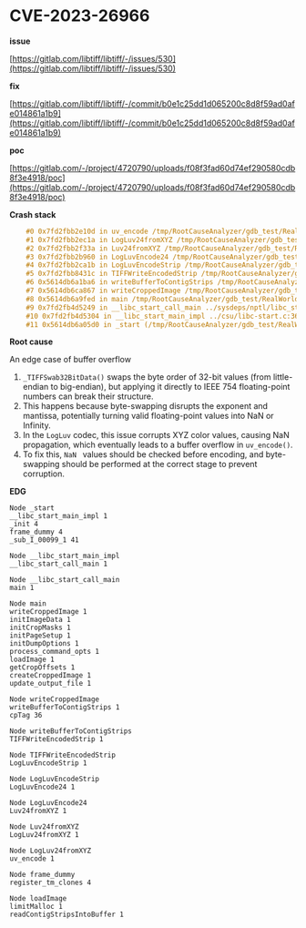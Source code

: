 # CVE-2023-26966

**issue**

[https://gitlab.com/libtiff/libtiff/-/issues/530](https://gitlab.com/libtiff/libtiff/-/issues/530)

**fix**

[https://gitlab.com/libtiff/libtiff/-/commit/b0e1c25dd1d065200c8d8f59ad0afe014861a1b9](https://gitlab.com/libtiff/libtiff/-/commit/b0e1c25dd1d065200c8d8f59ad0afe014861a1b9)

**poc**

[https://gitlab.com/-/project/4720790/uploads/f08f3fad60d74ef290580cdb8f3e4918/poc](https://gitlab.com/-/project/4720790/uploads/f08f3fad60d74ef290580cdb8f3e4918/poc)

**Crash stack**

```cpp
    #0 0x7fd2fbb2e10d in uv_encode /tmp/RootCauseAnalyzer/gdb_test/RealWorldTest/CVE-2023-26966/libtiff-c861f25cbcb8b3fe32ab1a0c13ced2d786eeb110/libtiff/tif_luv.c:961
    #1 0x7fd2fbb2ec1a in LogLuv24fromXYZ /tmp/RootCauseAnalyzer/gdb_test/RealWorldTest/CVE-2023-26966/libtiff-c861f25cbcb8b3fe32ab1a0c13ced2d786eeb110/libtiff/tif_luv.c:1057
    #2 0x7fd2fbb2f33a in Luv24fromXYZ /tmp/RootCauseAnalyzer/gdb_test/RealWorldTest/CVE-2023-26966/libtiff-c861f25cbcb8b3fe32ab1a0c13ced2d786eeb110/libtiff/tif_luv.c:1120
    #3 0x7fd2fbb2b960 in LogLuvEncode24 /tmp/RootCauseAnalyzer/gdb_test/RealWorldTest/CVE-2023-26966/libtiff-c861f25cbcb8b3fe32ab1a0c13ced2d786eeb110/libtiff/tif_luv.c:569
    #4 0x7fd2fbb2ca1b in LogLuvEncodeStrip /tmp/RootCauseAnalyzer/gdb_test/RealWorldTest/CVE-2023-26966/libtiff-c861f25cbcb8b3fe32ab1a0c13ced2d786eeb110/libtiff/tif_luv.c:722
    #5 0x7fd2fbb8431c in TIFFWriteEncodedStrip /tmp/RootCauseAnalyzer/gdb_test/RealWorldTest/CVE-2023-26966/libtiff-c861f25cbcb8b3fe32ab1a0c13ced2d786eeb110/libtiff/tif_write.c:308
    #6 0x5614db6a1ba6 in writeBufferToContigStrips /tmp/RootCauseAnalyzer/gdb_test/RealWorldTest/CVE-2023-26966/libtiff-c861f25cbcb8b3fe32ab1a0c13ced2d786eeb110/tools/tiffcrop.c:1317
    #7 0x5614db6ca867 in writeCroppedImage /tmp/RootCauseAnalyzer/gdb_test/RealWorldTest/CVE-2023-26966/libtiff-c861f25cbcb8b3fe32ab1a0c13ced2d786eeb110/tools/tiffcrop.c:9197
    #8 0x5614db6a9fed in main /tmp/RootCauseAnalyzer/gdb_test/RealWorldTest/CVE-2023-26966/libtiff-c861f25cbcb8b3fe32ab1a0c13ced2d786eeb110/tools/tiffcrop.c:2834
    #9 0x7fd2fb4d5249 in __libc_start_call_main ../sysdeps/nptl/libc_start_call_main.h:58
    #10 0x7fd2fb4d5304 in __libc_start_main_impl ../csu/libc-start.c:360
    #11 0x5614db6a05d0 in _start (/tmp/RootCauseAnalyzer/gdb_test/RealWorldTest/CVE-2023-26966/libtiff-c861f25cbcb8b3fe32ab1a0c13ced2d786eeb110/tools/.libs/lt-tiffcrop+0x95d0)
```

**Root cause**

An edge case of buffer overflow

1. `_TIFFSwab32BitData()` swaps the byte order of 32-bit values (from little-endian to big-endian), but applying it directly to IEEE 754 floating-point numbers can break their structure.
2. This happens because byte-swapping disrupts the exponent and mantissa, potentially turning valid floating-point values into NaN or Infinity.
3. In the `LogLuv` codec, this issue corrupts XYZ color values, causing NaN propagation, which eventually leads to a buffer overflow in `uv_encode()`.
4. To fix this, `NaN ` values should be checked before encoding, and byte-swapping should be performed at the correct stage to prevent corruption.

**EDG**

```
Node _start
__libc_start_main_impl 1
_init 4
frame_dummy 4
_sub_I_00099_1 41

Node __libc_start_main_impl
__libc_start_call_main 1

Node __libc_start_call_main
main 1

Node main
writeCroppedImage 1
initImageData 1
initCropMasks 1
initPageSetup 1
initDumpOptions 1
process_command_opts 1
loadImage 1
getCropOffsets 1
createCroppedImage 1
update_output_file 1

Node writeCroppedImage
writeBufferToContigStrips 1
cpTag 36

Node writeBufferToContigStrips
TIFFWriteEncodedStrip 1

Node TIFFWriteEncodedStrip
LogLuvEncodeStrip 1

Node LogLuvEncodeStrip
LogLuvEncode24 1

Node LogLuvEncode24
Luv24fromXYZ 1

Node Luv24fromXYZ
LogLuv24fromXYZ 1

Node LogLuv24fromXYZ
uv_encode 1

Node frame_dummy
register_tm_clones 4

Node loadImage
limitMalloc 1
readContigStripsIntoBuffer 1
```

